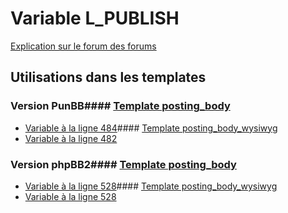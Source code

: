 # Variable L_PUBLISH
[Explication sur le forum des forums](http://forum.forumactif.com/t294113-listing-des-variables#L_PUBLISH)
## Utilisations dans les templates
### Version PunBB#### [Template posting_body](punbb/posting_body.md)
* [Variable à la ligne 484](../punbb/posting_body.tpl#L484)#### [Template posting_body_wysiwyg](punbb/posting_body_wysiwyg.md)
* [Variable à la ligne 482](../punbb/posting_body_wysiwyg.tpl#L482)
### Version phpBB2#### [Template posting_body](subsilver/posting_body.md)
* [Variable à la ligne 528](../subsilver/posting_body.tpl#L528)#### [Template posting_body_wysiwyg](subsilver/posting_body_wysiwyg.md)
* [Variable à la ligne 528](../subsilver/posting_body_wysiwyg.tpl#L528)